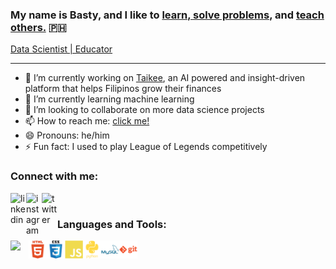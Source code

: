 <!--<h1> Hello there, I'm Basty! 👋 </h1>-->

<h3>My name is Basty, and I like to <b><u>learn, solve problems,</b></u> and <b><u>teach others.</b></u> 🇵🇭 </h3>
<p><u>Data Scientist | Educator</u></p>
<hr>

- 🔭 I’m currently working on <a href='https://www.taikee.co/'>Taikee</a>, an AI powered and insight-driven platform that helps Filipinos grow their finances
- 🌱 I’m currently learning machine learning
- 👯 I’m looking to collaborate on more data science projects
- 📫 How to reach me: <a href='https://bit.ly/Sebastian_Vergara'> click me! </a>
- 😄 Pronouns: he/him
- ⚡ Fun fact: I used to play League of Legends competitively

### Connect with me:
<a href='https://www.linkedin.com/in/sebastianvergara03/'><img align="left" alt="linkedin" width="25px" src="https://cdn.jsdelivr.net/npm/simple-icons@v3/icons/linkedin.svg" /> </a>
<a href='https://www.instagram.com/mooskiiiie/'><img align="left" alt="instagram" width="25px" src="https://cdn.jsdelivr.net/npm/simple-icons@v3/icons/instagram.svg" /> </a>
<a href='https://twitter.com/sebmvergara'><img align="left" alt="twitter" width="25px" src="https://cdn.jsdelivr.net/npm/simple-icons@v3/icons/twitter.svg" /> </a>

<br>

### Languages and Tools:
<img align="left" width="29px" src="https://cdn.freebiesupply.com/logos/large/2x/visual-studio-code-logo-png-transparent.png"/>
<img align="left" width="29px" src="https://raw.githubusercontent.com/devicons/devicon/master/icons/html5/html5-plain-wordmark.svg"/>
<img align="left" width="29px" src="https://raw.githubusercontent.com/devicons/devicon/master/icons/css3/css3-original-wordmark.svg"/>
<img align="left" width="29px" src="https://raw.githubusercontent.com/devicons/devicon/master/icons/javascript/javascript-plain.svg"/>
<img align="left" width="29px" src="https://raw.githubusercontent.com/devicons/devicon/master/icons/python/python-plain-wordmark.svg"/>
<img align="left" width="29px" src="https://raw.githubusercontent.com/devicons/devicon/master/icons/mysql/mysql-plain-wordmark.svg"/>
<img align="left" width="29px" src="https://raw.githubusercontent.com/devicons/devicon/master/icons/git/git-plain-wordmark.svg"/>
